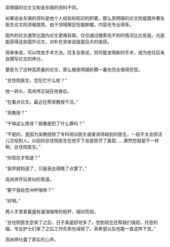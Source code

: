吴明镇的论文又和金东锡的资料不同。

如果说金东锡的资料是他个人经验和知识的积累，那么吴明镇的论文则是国外著名医生论文的浓缩提炼。由于领域限定在脑肿瘤，内容也专业得多。

国外的论文通常比国内论文更难获取。仅仅通过搜索找不到的情况比比皆是。光是能获得这些国外论文，对朴在贤来说就是巨大的收获。

简单来说，可以改良手术方法。往复杂里说，则可能发明新的手术，成为他日后亲自撰写论文的养分。

要是为了这种高质量的论文，那么被吴明镇折腾一番也完全值得忍受。

“总住院医生，您在忙什么呢？”

他一转头，高尚烨正站在他身后。

“在看点论文。最近在帮吴教授干活。”

“吴教授？”

“干嘛这么惊讶？我像是犯了什么罪吗？”

“不是的，是因为吴教授除了专科培训医生或者讲师级别的医生，一般不太会把活儿交给别人。以前的总住院医生在他手下总是受尽了委屈……果然您就是不一样啊，总住院医生。”

“你现在才知道？”

“我早就知道了，只是表达得晚了点罢了。”

高尚烨开玩笑似的答道。

“要不我给您冲杯咖啡？”

“好啊。”

两人手里拿着盛有速溶咖啡的纸杯，相对而视。

“总住院医生您来了之后，日子真是舒坦多了。您到现在还帮我们值班，托您的福，专业护士们来了之后工作负担也减轻了。真希望以后也能一直这样下去。”

高尚烨吐露了真实的心声。